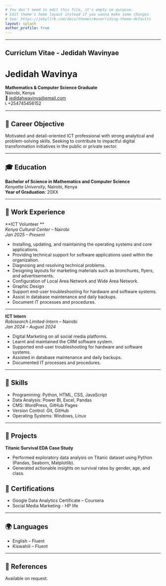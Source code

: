 ```yaml
---
# You don't need to edit this file, it's empty on purpose.
# Edit theme's home layout instead if you wanna make some changes
# See: https://jekyllrb.com/docs/themes/#overriding-theme-defaults
layout: splash
author_profile: true
---
```

---
 Curriclum Vitae - Jedidah Wavinyae
---

# Jedidah Wavinya

**Mathematics & Computer Science Graduate**  
Nairobi, Kenya  
📧 jedidahwavinya@email.com  
📞 +254745456152  

---

## 🎯 Career Objective

Motivated and detail-oriented ICT professional with strong analytical and problem-solving skills. Seeking to contribute to impactful digital transformation initiatives in the public or private sector.

---

## 🎓 Education

**Bachelor of Science in Mathematics and Computer Science**  
_Kenyatta University_, Nairobi, Kenya  
**Year of Graduation**: 20XX  

---

## 💼 Work Experience

**ICT Volunteer **  
_Kenya Cultural Center_ – Nairobi  
_Jan 2025 – Present_  
- Installing, updating, and maintaining the operating systems and core applications.
- Providing technical support for software applications used within the organization.
- Diagnosing and resolving technical problems.
- Designing layouts for marketing materials such as bronchures, flyers, and advertisements.
- Configuration of Local Area Network and Wide Area Network.
- Graphic Design
- Support end-user troubleshooting for hardware and software systems.  
- Assist in database maintenance and daily backups.  
- Document IT processes and procedures.  

---
**ICT Intern**  
_Robisearch Limited-Intern_ – Nairobi  
_Jan 2024 – August 2024_  
- Digital Marketing on all social media platforms.
- Learnt and maintained the CRM software system.
- Supported end-user troubleshooting for hardware and software systems.  
- Assisted in database maintenance and daily backups.  
- Documented IT processes and procedures.  

---

## 🧰 Skills

- Programming: Python, HTML, CSS, JavaScript  
- Data Analysis: Power BI, Excel, Pandas  
- CMS: WordPress, GitHub Pages  
- Version Control: Git, GitHub  
- Operating Systems: Windows, Linux  

---

## 🧪 Projects

**Titanic Survival EDA Case Study**  
- Performed exploratory data analysis on Titanic dataset using Python (Pandas, Seaborn, Matplotlib).  
- Generated actionable insights on survival rates by gender, age, and class.


## 📜 Certifications

- Google Data Analytics Certificate – Coursera  
- Social Media Marketing  - HP life   

---

## 🌍 Languages

- English – Fluent  
- Kiswahili – Fluent  

---

## 📄 References

Available on request.
